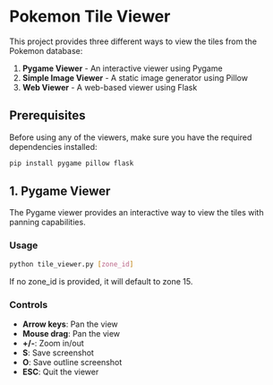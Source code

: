 # Pokemon Tile Viewer

This project provides three different ways to view the tiles from the Pokemon database:

1. **Pygame Viewer** - An interactive viewer using Pygame
2. **Simple Image Viewer** - A static image generator using Pillow
3. **Web Viewer** - A web-based viewer using Flask

## Prerequisites

Before using any of the viewers, make sure you have the required dependencies installed:

```bash
pip install pygame pillow flask
```

## 1. Pygame Viewer

The Pygame viewer provides an interactive way to view the tiles with panning capabilities.

### Usage

```bash
python tile_viewer.py [zone_id]
```

If no zone_id is provided, it will default to zone 15.

### Controls

- **Arrow keys**: Pan the view
- **Mouse drag**: Pan the view
- **+/-**: Zoom in/out
- **S**: Save screenshot
- **O**: Save outline screenshot
- **ESC**: Quit the viewer

